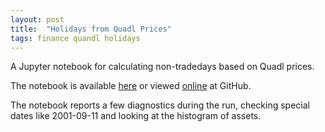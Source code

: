 ```yaml
---
layout: post
title:  "Holidays from Quadl Prices"
tags: finance quandl holidays
---
```


A Jupyter notebook for calculating non-tradedays based on Quadl prices.

The notebook is available [here](/notebooks/HolidaysFromQuandlPrices.ipynb)
or viewed [online](https://github.com/cygnyx/cygnyx.github.io/blob/master/notebooks/HolidaysFromQuandlPrices.ipynb) at GitHub.

The notebook reports a few diagnostics during the run, checking special dates like 2001-09-11
and looking at the histogram of assets.
